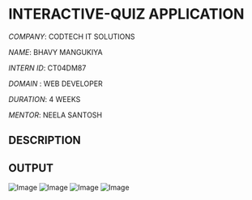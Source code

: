 # INTERACTIVE-QUIZ APPLICATION 

*COMPANY*: CODTECH IT SOLUTIONS

*NAME*: BHAVY MANGUKIYA

*INTERN ID*: CT04DM87

*DOMAIN* : WEB DEVELOPER

*DURATION*: 4 WEEKS

*MENTOR*: NEELA SANTOSH

## DESCRIPTION

## OUTPUT
![Image](https://github.com/user-attachments/assets/0acfa2b8-bc9a-474e-877c-9ee7d76a9e54)
![Image](https://github.com/user-attachments/assets/9d9aa3fa-c55a-485a-a162-104eda515fde)
![Image](https://github.com/user-attachments/assets/88248a11-fc37-4222-b7f4-ecb43310c13d)
![Image](https://github.com/user-attachments/assets/df8918b9-f853-4281-abbe-eaad9b7485ac)

